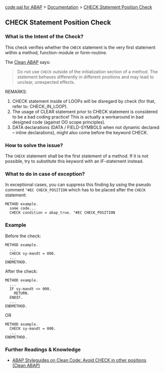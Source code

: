 [code pal for ABAP](../../README.md) > [Documentation](../check_documentation.md) > [CHECK Statement Position Check](check-statement-position.md)

## CHECK Statement Position Check

### What is the Intent of the Check?
This check verifies whether the `CHECK` statement is the very first statement within a method, function-module or form-routine.  

The [Clean ABAP](https://github.com/SAP/styleguides/blob/master/clean-abap/CleanABAP.md#avoid-check-in-other-positions) says:
> Do not use `CHECK` outside of the initialization section of a method. The statement behaves differently in different positions and may lead to unclear, unexpected effects.

REMARKS: 
1. CHECK statement inside of LOOPs will be disregard by check (for that, refer to: CHECK_IN_LOOP). 
2. The usage of CLEAR statement prior to CHECK statement is considered to be a bad coding practice! This is actually a workaround in bad designed code (against OO scope principles). 
3. DATA declarations (DATA / FIELD-SYMBOLS when not dynamic declared – inline declarations), might also come before the keyword CHECK.

### How to solve the issue?
The `CHECK` statement shall be the first statement of a method. If it is not possible, try to substitute this keyword with an IF-statement instead.

### What to do in case of exception?
In exceptional cases, you can suppress this finding by using the pseudo comment `"#EC CHECK_POSITION` which has to be placed after the `CHECK` statement:

```abap
METHOD example.
  some code...
  CHECK condition = abap_true. "#EC CHECK_POSITION
```

### Example
Before the check:
```abap
METHOD example.
  ...
  CHECK sy-mandt = 000.
  ...
ENDMETHOD.
```

After the check:
```abap
METHOD example.
  ...
  IF sy-mandt <> 000.
    RETURN.
  ENDIF.
  ...
ENDMETHOD.
```
OR

```abap
METHOD example.
  CHECK sy-mandt = 000.
  ...
ENDMETHOD.
``` 

### Further Readings & Knowledge
- [ABAP Styleguides on Clean Code: Avoid CHECK in other positions (Clean ABAP)](https://github.com/SAP/styleguides/blob/master/clean-abap/CleanABAP.md#avoid-check-in-other-positions)
